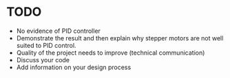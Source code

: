 # TODO

- No evidence of PID controller
- Demonstrate the result and then explain why stepper motors are not well suited to PID control. 
- Quality of the project needs to improve (technical communication)
- Discuss your code
- Add information on your design process
